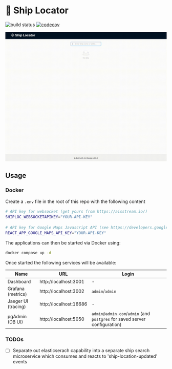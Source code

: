 # 🚢 Ship Locator

![build status](https://github.com/mikeewhite/ship-locator/actions/workflows/go.yml/badge.svg) [![codecov](https://codecov.io/gh/mikeewhite/ports-service/graph/badge.svg?token=BVGJXYFWCC)](https://codecov.io/gh/mikeewhite/ports-service)

![](https://github.com/mikeewhite/ship-locator/blob/main/images/demo.gif)

## Usage

### Docker
Create a `.env` file in the root of this repo with the following content
```bash
# API key for websocket (get yours from https://aisstream.io/)
SHIPLOC_WEBSOCKETAPIKEY="YOUR-API-KEY" 

# API key for Google Maps Javascript API (see https://developers.google.com/maps/documentation/javascript/get-api-key)
REACT_APP_GOOGLE_MAPS_API_KEY="YOUR-API-KEY"
```
The applications can then be started via Docker using:
```bash
docker compose up -d
```

Once started the following services will be available:

| Name                | URL                   | Login                                                                     |
|---------------------|-----------------------|---------------------------------------------------------------------------|
| Dashboard           | http://localhost:3001 | -                                                                         |
| Grafana (metrics)   | http://localhost:3002 | `admin`/`admin`                                                           |
| Jaeger UI (tracing) | http://localhost:16686 | -                                                                         |
| pgAdmin (DB UI)     | http://localhost:5050 | `admin@admin.com`/`admin` (and `postgres` for saved server configuration) | 

### TODOs

- [ ] Separate out elasticserach capability into a separate ship search microservice which consumes and reacts to 'ship-location-updated' events